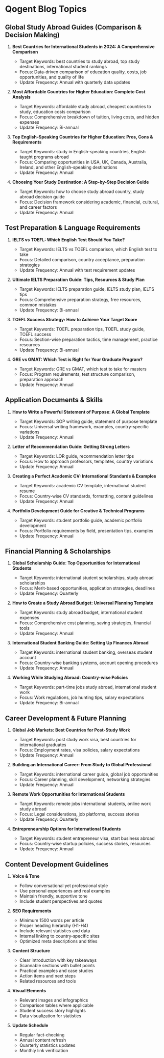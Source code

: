 # Qogent Blog Topics

## Global Study Abroad Guides (Comparison & Decision Making)

1. **Best Countries for International Students in 2024: A Comprehensive Comparison**
   - Target Keywords: best countries to study abroad, top study destinations, international student rankings
   - Focus: Data-driven comparison of education quality, costs, job opportunities, and quality of life
   - Update Frequency: Annual with quarterly data updates

2. **Most Affordable Countries for Higher Education: Complete Cost Analysis**
   - Target Keywords: affordable study abroad, cheapest countries to study, education costs comparison
   - Focus: Comprehensive breakdown of tuition, living costs, and hidden expenses
   - Update Frequency: Bi-annual

3. **Top English-Speaking Countries for Higher Education: Pros, Cons & Requirements**
   - Target Keywords: study in English-speaking countries, English taught programs abroad
   - Focus: Comparing opportunities in USA, UK, Canada, Australia, Ireland, and other English-speaking destinations
   - Update Frequency: Annual

4. **Choosing Your Study Destination: A Step-by-Step Decision Guide**
   - Target Keywords: how to choose study abroad country, study abroad decision guide
   - Focus: Decision framework considering academic, financial, cultural, and career factors
   - Update Frequency: Annual

## Test Preparation & Language Requirements

1. **IELTS vs TOEFL: Which English Test Should You Take?**
   - Target Keywords: IELTS vs TOEFL comparison, which English test to take
   - Focus: Detailed comparison, country acceptance, preparation strategies
   - Update Frequency: Annual with test requirement updates

2. **Ultimate IELTS Preparation Guide: Tips, Resources & Study Plan**
   - Target Keywords: IELTS preparation guide, IELTS study plan, IELTS tips
   - Focus: Comprehensive preparation strategy, free resources, common mistakes
   - Update Frequency: Bi-annual

3. **TOEFL Success Strategy: How to Achieve Your Target Score**
   - Target Keywords: TOEFL preparation tips, TOEFL study guide, TOEFL success
   - Focus: Section-wise preparation tactics, time management, practice resources
   - Update Frequency: Bi-annual

4. **GRE vs GMAT: Which Test is Right for Your Graduate Program?**
   - Target Keywords: GRE vs GMAT, which test to take for masters
   - Focus: Program requirements, test structure comparison, preparation approach
   - Update Frequency: Annual

## Application Documents & Skills

1. **How to Write a Powerful Statement of Purpose: A Global Template**
   - Target Keywords: SOP writing guide, statement of purpose template
   - Focus: Universal writing framework, examples, country-specific variations
   - Update Frequency: Annual

2. **Letter of Recommendation Guide: Getting Strong Letters**
   - Target Keywords: LOR guide, recommendation letter tips
   - Focus: How to approach professors, templates, country variations
   - Update Frequency: Annual

3. **Creating a Perfect Academic CV: International Standards & Examples**
   - Target Keywords: academic CV template, international student resume
   - Focus: Country-wise CV standards, formatting, content guidelines
   - Update Frequency: Annual

4. **Portfolio Development Guide for Creative & Technical Programs**
   - Target Keywords: student portfolio guide, academic portfolio development
   - Focus: Portfolio requirements by field, presentation tips, examples
   - Update Frequency: Annual

## Financial Planning & Scholarships

1. **Global Scholarship Guide: Top Opportunities for International Students**
   - Target Keywords: international student scholarships, study abroad scholarships
   - Focus: Merit-based opportunities, application strategies, deadlines
   - Update Frequency: Quarterly

2. **How to Create a Study Abroad Budget: Universal Planning Template**
   - Target Keywords: study abroad budget, international student expenses
   - Focus: Comprehensive cost planning, saving strategies, financial tools
   - Update Frequency: Annual

3. **International Student Banking Guide: Setting Up Finances Abroad**
   - Target Keywords: international student banking, overseas student account
   - Focus: Country-wise banking systems, account opening procedures
   - Update Frequency: Annual

4. **Working While Studying Abroad: Country-wise Policies**
   - Target Keywords: part-time jobs study abroad, international student work
   - Focus: Work regulations, job hunting tips, salary expectations
   - Update Frequency: Bi-annual

## Career Development & Future Planning

1. **Global Job Markets: Best Countries for Post-Study Work**
   - Target Keywords: post study work visa, best countries for international graduates
   - Focus: Employment rates, visa policies, salary expectations
   - Update Frequency: Annual

2. **Building an International Career: From Study to Global Professional**
   - Target Keywords: international career guide, global job opportunities
   - Focus: Career planning, skill development, networking strategies
   - Update Frequency: Annual

3. **Remote Work Opportunities for International Students**
   - Target Keywords: remote jobs international students, online work study abroad
   - Focus: Legal considerations, job platforms, success stories
   - Update Frequency: Quarterly

4. **Entrepreneurship Options for International Students**
   - Target Keywords: student entrepreneur visa, start business abroad
   - Focus: Country-wise startup policies, success stories, resources
   - Update Frequency: Annual

## Content Development Guidelines

1. **Voice & Tone**
   - Follow conversational yet professional style
   - Use personal experiences and real examples
   - Maintain friendly, supportive tone
   - Include student perspectives and quotes

2. **SEO Requirements**
   - Minimum 1500 words per article
   - Proper heading hierarchy (H1-H4)
   - Include relevant statistics and data
   - Internal linking to country-specific sites
   - Optimized meta descriptions and titles

3. **Content Structure**
   - Clear introduction with key takeaways
   - Scannable sections with bullet points
   - Practical examples and case studies
   - Action items and next steps
   - Related resources and tools

4. **Visual Elements**
   - Relevant images and infographics
   - Comparison tables where applicable
   - Student success story highlights
   - Data visualization for statistics

5. **Update Schedule**
   - Regular fact-checking
   - Annual content refresh
   - Quarterly statistics updates
   - Monthly link verification 